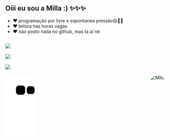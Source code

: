 
## Oiii eu sou a Milla :) ✨✨✨

- ❤ programação por livre 
e espontanea pressão😋🤞🤞
- ❤ leitora nas horas vagas 
- ❤ não posto nada no github,
mas ta aí né

<div>
 
 
    
   
    
   ## 
   
 <div>  
   
  <a href="https://www.twitch.tv/pami_dmdj" target="_blank"><img src="https://img.shields.io/badge/Twitch-9146FF?style=for-the-badge&logo=twitch&logoColor=white"  target="_blank"></a> <div>
  <a href="https://discord.gg/milla_dmdj" target="_blank"><img src="https://img.shields.io/badge/Discord-7289DA?style=for-the-badge&logo=discord&logoColor=white" target="_blank"></a>  
  <div>
   
  <a href = "mailto:camilasantos200511@gmail.com"><img src="https://img.shields.io/badge/-Gmail-%23333?style=for-the-badge&logo=gmail&logoColor=white" target="_blank"></a>
  <div>
 <img align="right" alt="Milla" height="150" style="border-radius:50px;" src="https://cdn.discordapp.com/attachments/879801260331659265/952318881228271616/picasion.com_d38145e1a2a49a653f11f03f2bb5ee57.gif">
  <div> 
   
   ![Snake animation](https://github.com/rafaballerini/rafaballerini/blob/output/github-contribution-grid-snake.svg)              
                                                                                                                                   
   
 </div>
